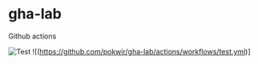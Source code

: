 # gha-lab
Github actions

![Test](https://github.com/pokwir/gha-lab/actions/workflows/test.yml/badge.svg)
![(https://github.com/pokwir/gha-lab/actions/workflows/test.yml)]
